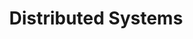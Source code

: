 ---
title: "Distributed Systems"
description: "Microservices, scalability, distributed computing, system design, and cloud architecture"
---